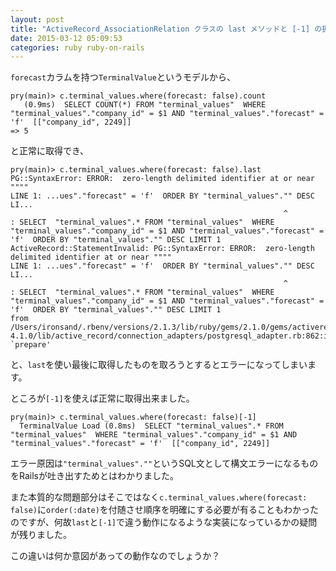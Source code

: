 ```yaml
---
layout: post
title: "ActiveRecord_AssociationRelation クラスの last メソッドと [-1] の扱いの違いについて"
date: 2015-03-12 05:09:53
categories: ruby ruby-on-rails
---
```

<p><code>forecast</code>カラムを持つ<code>TerminalValue</code>というモデルから、</p>

<pre><code>pry(main)&gt; c.terminal_values.where(forecast: false).count
   (0.9ms)  SELECT COUNT(*) FROM "terminal_values"  WHERE "terminal_values"."company_id" = $1 AND "terminal_values"."forecast" = 'f'  [["company_id", 2249]]
=&gt; 5
</code></pre>

<p>と正常に取得でき、</p>

<pre><code>pry(main)&gt; c.terminal_values.where(forecast: false).last
PG::SyntaxError: ERROR:  zero-length delimited identifier at or near """"
LINE 1: ...ues"."forecast" = 'f'  ORDER BY "terminal_values"."" DESC LI...
                                                             ^
: SELECT  "terminal_values".* FROM "terminal_values"  WHERE "terminal_values"."company_id" = $1 AND "terminal_values"."forecast" = 'f'  ORDER BY "terminal_values"."" DESC LIMIT 1
ActiveRecord::StatementInvalid: PG::SyntaxError: ERROR:  zero-length delimited identifier at or near """"
LINE 1: ...ues"."forecast" = 'f'  ORDER BY "terminal_values"."" DESC LI...
                                                             ^
: SELECT  "terminal_values".* FROM "terminal_values"  WHERE "terminal_values"."company_id" = $1 AND "terminal_values"."forecast" = 'f'  ORDER BY "terminal_values"."" DESC LIMIT 1
from /Users/ironsand/.rbenv/versions/2.1.3/lib/ruby/gems/2.1.0/gems/activerecord-4.1.0/lib/active_record/connection_adapters/postgresql_adapter.rb:862:in `prepare'
</code></pre>

<p>と、<code>last</code>を使い最後に取得したものを取ろうとするとエラーになってしまいます。</p>

<p>ところが<code>[-1]</code>を使えば正常に取得出来ました。</p>

<pre><code>pry(main)&gt; c.terminal_values.where(forecast: false)[-1]
  TerminalValue Load (0.8ms)  SELECT "terminal_values".* FROM "terminal_values"  WHERE "terminal_values"."company_id" = $1 AND "terminal_values"."forecast" = 'f'  [["company_id", 2249]]
</code></pre>

<p>エラー原因は<code>"terminal_values".""</code>というSQL文として構文エラーになるものをRailsが吐き出すためとはわかりました。</p>

<p>また本質的な問題部分はそこではなく<code>c.terminal_values.where(forecast: false)</code>に<code>order(:date)</code>を付随させ順序を明確にする必要が有ることもわかったのですが、何故<code>last</code>と<code>[-1]</code>で違う動作になるような実装になっているかの疑問が残りました。</p>

<p>この違いは何か意図があっての動作なのでしょうか？</p>

